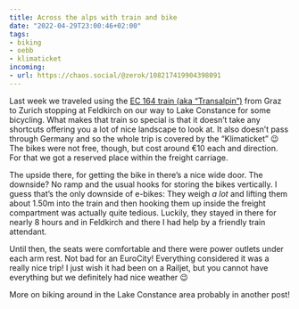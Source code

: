 ```yaml
---
title: Across the alps with train and bike
date: "2022-04-29T23:00:46+02:00"
tags:
- biking
- oebb
- klimaticket
incoming:
- url: https://chaos.social/@zerok/108217419904398091  
---
```


Last week we traveled using the [EC 164 train (aka “Transalpin”)](https://en.wikipedia.org/wiki/Transalpin) from Graz to Zurich stopping at Feldkirch on our way to Lake Constance for some bicycling. What makes that train so special is that it doesn’t take any shortcuts offering you a lot of nice landscape to look at. It also doesn’t pass through Germany and so the whole trip is covered by the “Klimaticket” 😉 The bikes were not free, though, but cost around €10 each and direction. For that we got a reserved place within the freight carriage.

The upside there, for getting the bike in there’s a nice wide door. The downside? No ramp and the usual hooks for storing the bikes vertically. I guess that’s the only downside of e-bikes: They weigh *a lot* and lifting them about 1.50m into the train and then hooking them up inside the freight compartment was actually quite tedious. Luckily, they stayed in there for nearly 8 hours and in Feldkirch and there I had help by a friendly train attendant.

Until then, the seats were comfortable and there were power outlets under each arm rest. Not bad for an EuroCity! Everything considered it was a really nice trip! I just wish it had been on a Railjet, but you cannot have everything but we definitely had nice weather 😉

More on biking around in the Lake Constance area probably in another post!

